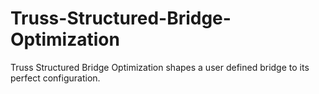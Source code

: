 # Truss-Structured-Bridge-Optimization
Truss Structured Bridge Optimization shapes a user defined bridge to its perfect configuration.
